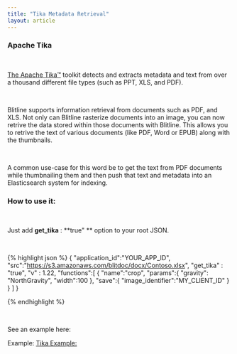 ```yaml
---
title: "Tika Metadata Retrieval"
layout: article
---
```


### Apache Tika

<br/>

[The Apache Tika™](https://tika.apache.org/) toolkit detects and extracts metadata and text from over a thousand different file types (such as PPT, XLS, and PDF).

<br/>

Blitline supports information retrieval from documents such as PDF, and XLS. Not only can Blitline rasterize documents into an image, you can now retrive the data stored within those documents with Blitline. This allows you to retrive the text of various documents (like PDF, Word or EPUB) along with the thumbnails.

<br/>

A common use-case for this word be to get the text from PDF documents while thumbnailing them and then push that text and metadata into an Elasticsearch system for indexing.

### How to use it:

<br/>

Just add **get_tika** : **true" ** option to your root JSON.

<br/>

{% highlight json %}
{
    "application_id":"YOUR_APP_ID",
    "src":"https://s3.amazonaws.com/blitdoc/docx/Contoso.xlsx",
    "get_tika" : "true",
    "v" : 1.22,
    "functions":[
        {
            "name":"crop",
            "params":{
                "gravity": "NorthGravity",
                "width":100
            },
            "save":{
                "image_identifier":"MY_CLIENT_ID"
              }
        }
    ]
}

{% endhighlight %}

<br/>

See an example here:

Example: [Tika Example:](https://www.blitline.com/v3/home/gist?gist_id=ef8c2d03e21d18d2aa4649bb9b254da5)



